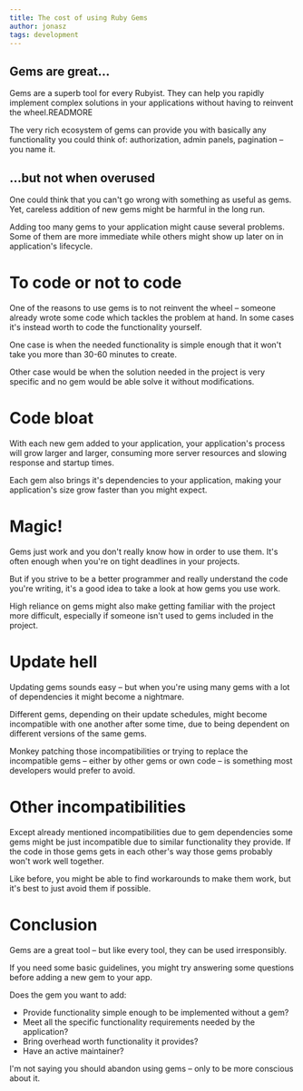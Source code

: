```yaml
---
title: The cost of using Ruby Gems
author: jonasz
tags: development
---
```


## Gems are great...

Gems are a superb tool for every Rubyist. They can help you rapidly
implement complex solutions in your applications without having to
reinvent the wheel.READMORE

The very rich ecosystem of gems can provide you with basically any
functionality you could think of: authorization, admin panels,
pagination – you name it.

## ...but not when overused

One could think that you can't go wrong with something as useful as
gems. Yet, careless addition of new gems might be harmful in the long
run.

Adding too many gems to your application might cause several problems.
Some of them are more immediate while others might show up later on in
application's lifecycle.

# To code or not to code

One of the reasons to use gems is to not reinvent the wheel – someone
already wrote some code which tackles the problem at hand. In some cases
it's instead worth to code the functionality yourself.

One case is when the needed functionality is simple enough that it won't
take you more than 30-60 minutes to create.

Other case would be when the solution needed in the project is very
specific and no gem would be able solve it without modifications.

# Code bloat

With each new gem added to your application, your application's process
will grow larger and larger, consuming more server resources and slowing
response and startup times.

Each gem also brings it's dependencies to your application, making your
application's size grow faster than you might expect.

# Magic!

Gems just work and you don't really know how in order to use them. It's
often enough when you're on tight deadlines in your projects.

But if you strive to be a better programmer and really understand the
code you're writing, it's a good idea to take a look at how gems you use
work.

High reliance on gems might also make getting familiar with the project
more difficult, especially if someone isn't used to gems included in the
project.

# Update hell

Updating gems sounds easy – but when you're using many gems with a lot
of dependencies it might become a nightmare.

Different gems, depending on their update schedules, might become
incompatible with one another after some time, due to being dependent on
different versions of the same gems.

Monkey patching those incompatibilities or trying to replace the
incompatible gems – either by other gems or own code – is something most
developers would prefer to avoid.

# Other incompatibilities

Except already mentioned incompatibilities due to gem dependencies some
gems might be just incompatible due to similar functionality they
provide. If the code in those gems gets in each other's way those gems
probably won't work well together.

Like before, you might be able to find workarounds to make them work,
but it's best to just avoid them if possible.

# Conclusion

Gems are a great tool – but like every tool, they can be used
irresponsibly.

If you need some basic guidelines, you might try answering some
questions before adding a new gem to your app.

Does the gem you want to add:

- Provide functionality simple enough to be implemented without a gem?
- Meet all the specific functionality requirements needed by the application?
- Bring overhead worth functionality it provides?
- Have an active maintainer?

I'm not saying you should abandon using gems – only to be more conscious
about it.
